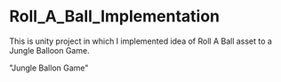 # Roll_A_Ball_Implementation
This is unity project in which I implemented idea of Roll A Ball asset to a Jungle Balloon Game.



"Jungle Ballon Game"
